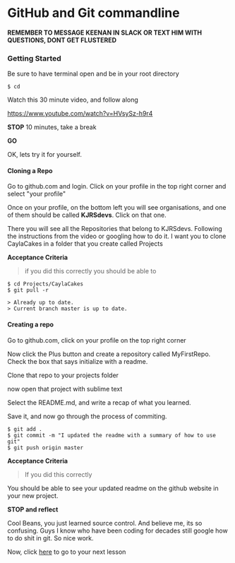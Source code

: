 # GitHub and Git commandline

**REMEMBER TO MESSAGE KEENAN IN SLACK OR TEXT HIM WITH QUESTIONS, DONT GET FLUSTERED** 
### Getting Started

Be sure to have terminal open and be in your root directory

```$xslt
$ cd
```

Watch this 30 minute video, and follow along

https://www.youtube.com/watch?v=HVsySz-h9r4

**STOP** 10 minutes, take a break

**GO**

OK, lets try it for yourself.

#### Cloning a Repo

Go to github.com and login. Click on your profile in the top right corner and select "your profile"

Once on your profile,  on the bottom left you will see organisations, and one of them should be called
**KJRSdevs**. Click on that one. 

There you will see all the Repositories that belong to KJRSdevs. Following the instructions from the video or googling how to do it. 
I want you to clone CaylaCakes in a folder that you create called Projects

**Acceptance Criteria**
> if you did this correctly you should be able to

```$xslt
$ cd Projects/CaylaCakes
$ git pull -r

> Already up to date.
> Current branch master is up to date.
```

#### Creating a repo

Go to github.com, click on your profile on the top right corner

Now click the Plus button and create a repository called MyFirstRepo. Check the box that says initialize with a readme.

Clone that repo to your projects folder

now open that project with sublime text

Select the README.md, and write a recap of what you learned. 

Save it, and now go through the process of commiting.

```$xslt
$ git add .
$ git commit -m "I updated the readme with a summary of how to use git"
$ git push origin master
```

**Acceptance Criteria**
> If you did this correctly

You should be able to see your updated readme on the github website in your new project.

**STOP and reflect**

Cool Beans, you just learned source control. And believe me, its so confusing. Guys I know who have been coding for decades still 
google how to do shit in git. So nice work.

Now, click [here](https://github.com/KJRSdevs/BootCamp/tree/master/NodeExpress) to go to your next lesson